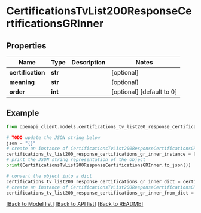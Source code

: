 # CertificationsTvList200ResponseCertificationsGRInner


## Properties

Name | Type | Description | Notes
------------ | ------------- | ------------- | -------------
**certification** | **str** |  | [optional] 
**meaning** | **str** |  | [optional] 
**order** | **int** |  | [optional] [default to 0]

## Example

```python
from openapi_client.models.certifications_tv_list200_response_certifications_gr_inner import CertificationsTvList200ResponseCertificationsGRInner

# TODO update the JSON string below
json = "{}"
# create an instance of CertificationsTvList200ResponseCertificationsGRInner from a JSON string
certifications_tv_list200_response_certifications_gr_inner_instance = CertificationsTvList200ResponseCertificationsGRInner.from_json(json)
# print the JSON string representation of the object
print(CertificationsTvList200ResponseCertificationsGRInner.to_json())

# convert the object into a dict
certifications_tv_list200_response_certifications_gr_inner_dict = certifications_tv_list200_response_certifications_gr_inner_instance.to_dict()
# create an instance of CertificationsTvList200ResponseCertificationsGRInner from a dict
certifications_tv_list200_response_certifications_gr_inner_from_dict = CertificationsTvList200ResponseCertificationsGRInner.from_dict(certifications_tv_list200_response_certifications_gr_inner_dict)
```
[[Back to Model list]](../README.md#documentation-for-models) [[Back to API list]](../README.md#documentation-for-api-endpoints) [[Back to README]](../README.md)


